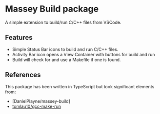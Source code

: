 # Massey Build package

A simple extension to build/run C/C++ files from VSCode.


## Features

* Simple Status Bar icons to build and run C/C++ files.
* Activity Bar icon opens a View Container with buttons for build and run
* Build will check for and use a Makefile if one is found.


## References

This package has been written in TypeScript but took significant elements from:

* [DanielPlayne/massey-build]
* [tomlau10/gcc-make-run](https://atom.io/packages/gpp-compiler)
